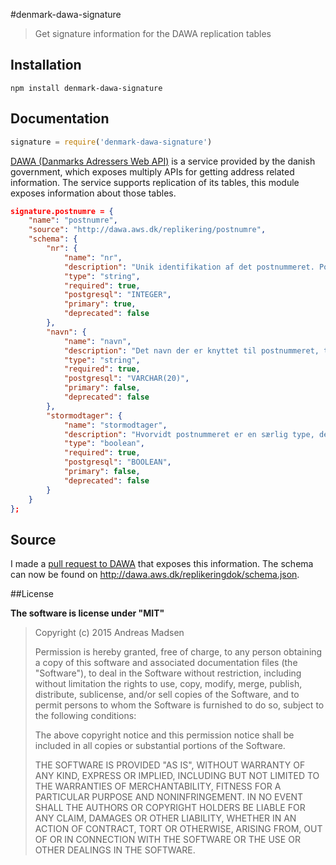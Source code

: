 #denmark-dawa-signature

> Get signature information for the DAWA replication tables

## Installation

```sheel
npm install denmark-dawa-signature
```

## Documentation

```javascript
signature = require('denmark-dawa-signature')
```

[DAWA (Danmarks Adressers Web API)](http://dawa.aws.dk/) is a service provided
by the danish government, which exposes multiply APIs for getting address
related information. The service supports replication of its tables,
this module exposes information about those tables.

```json
signature.postnumre = {
	"name": "postnumre",
	"source": "http://dawa.aws.dk/replikering/postnumre",
	"schema": {
		"nr": {
			"name": "nr",
			"description": "Unik identifikation af det postnummeret. Postnumre fastsættes af Post Danmark. Repræsenteret ved fire cifre. Eksempel: ”2400” for ”København NV”.",
			"type": "string",
			"required": true,
			"postgresql": "INTEGER",
			"primary": true,
			"deprecated": false
		},
		"navn": {
			"name": "navn",
			"description": "Det navn der er knyttet til postnummeret, typisk byens eller bydelens navn. Repræsenteret ved indtil 20 tegn. Eksempel: ”København NV”.",
			"type": "string",
			"required": true,
			"postgresql": "VARCHAR(20)",
			"primary": false,
			"deprecated": false
		},
		"stormodtager": {
			"name": "stormodtager",
			"description": "Hvorvidt postnummeret er en særlig type, der er tilknyttet en organisation der modtager en større mængde post.",
			"type": "boolean",
			"required": true,
			"postgresql": "BOOLEAN",
			"primary": false,
			"deprecated": false
		}
	}
};
```

## Source

I made a [pull request to DAWA](https://github.com/DanmarksAdresser/Dawa/pull/417) that exposes
this information. The schema can now be found on http://dawa.aws.dk/replikeringdok/schema.json.

##License

**The software is license under "MIT"**

> Copyright (c) 2015 Andreas Madsen
>
> Permission is hereby granted, free of charge, to any person obtaining a copy
> of this software and associated documentation files (the "Software"), to deal
> in the Software without restriction, including without limitation the rights
> to use, copy, modify, merge, publish, distribute, sublicense, and/or sell
> copies of the Software, and to permit persons to whom the Software is
> furnished to do so, subject to the following conditions:
>
> The above copyright notice and this permission notice shall be included in
> all copies or substantial portions of the Software.
>
> THE SOFTWARE IS PROVIDED "AS IS", WITHOUT WARRANTY OF ANY KIND, EXPRESS OR
> IMPLIED, INCLUDING BUT NOT LIMITED TO THE WARRANTIES OF MERCHANTABILITY,
> FITNESS FOR A PARTICULAR PURPOSE AND NONINFRINGEMENT. IN NO EVENT SHALL THE
> AUTHORS OR COPYRIGHT HOLDERS BE LIABLE FOR ANY CLAIM, DAMAGES OR OTHER
> LIABILITY, WHETHER IN AN ACTION OF CONTRACT, TORT OR OTHERWISE, ARISING FROM,
> OUT OF OR IN CONNECTION WITH THE SOFTWARE OR THE USE OR OTHER DEALINGS IN
> THE SOFTWARE.
